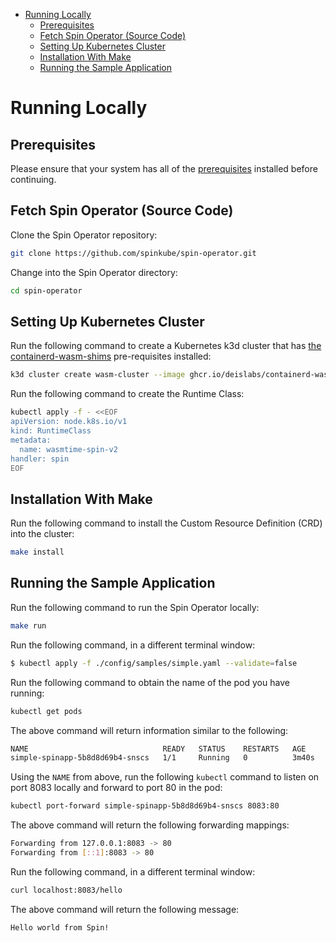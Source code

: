 - [Running Locally](#running-locally)
  - [Prerequisites](#prerequisites)
  - [Fetch Spin Operator (Source Code)](#fetch-spin-operator-source-code)
  - [Setting Up Kubernetes Cluster](#setting-up-kubernetes-cluster)
  - [Installation With Make](#installation-with-make)
  - [Running the Sample Application](#running-the-sample-application)

# Running Locally

## Prerequisites

Please ensure that your system has all of the [prerequisites](./prerequisites.md) installed before continuing.

## Fetch Spin Operator (Source Code)

Clone the Spin Operator repository:

```bash
git clone https://github.com/spinkube/spin-operator.git
```

Change into the Spin Operator directory:

```bash
cd spin-operator
```

## Setting Up Kubernetes Cluster

Run the following command to create a Kubernetes k3d cluster that has [the containerd-wasm-shims](https://github.com/deislabs/containerd-wasm-shims) pre-requisites installed:

```bash
k3d cluster create wasm-cluster --image ghcr.io/deislabs/containerd-wasm-shims/examples/k3d:v0.11.0 -p "8081:80@loadbalancer" --agents 2
```

Run the following command to create the Runtime Class:

```bash
kubectl apply -f - <<EOF
apiVersion: node.k8s.io/v1
kind: RuntimeClass
metadata:
  name: wasmtime-spin-v2
handler: spin
EOF
```

## Installation With Make

Run the following command to install the Custom Resource Definition (CRD) into the cluster:

```bash
make install
```

## Running the Sample Application

Run the following command to run the Spin Operator locally:

```bash
make run
```

Run the following command, in a different terminal window:

```bash
$ kubectl apply -f ./config/samples/simple.yaml --validate=false
```

Run the following command to obtain the name of the pod you have running:

```bash
kubectl get pods
```

The above command will return information similar to the following:

```bash
NAME                              READY   STATUS    RESTARTS   AGE
simple-spinapp-5b8d8d69b4-snscs   1/1     Running   0          3m40s

```

Using the `NAME` from above, run the following `kubectl` command to listen on port 8083 locally and forward to port 80 in the pod:

```bash
kubectl port-forward simple-spinapp-5b8d8d69b4-snscs 8083:80
```

The above command will return the following forwarding mappings:

```bash
Forwarding from 127.0.0.1:8083 -> 80
Forwarding from [::1]:8083 -> 80
```

Run the following command, in a different terminal window:

```bash
curl localhost:8083/hello
```

The above command will return the following message:

```bash
Hello world from Spin!
```
